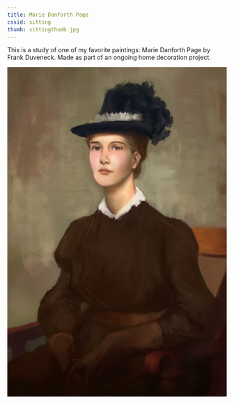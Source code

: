 ```yaml
---
title: Marie Danforth Page
cssid: sitting
thumb: sittingthumb.jpg
---
```

This is a study of one of my favorite paintings: Marie Danforth Page by Frank Duveneck. Made as part of an ongoing home decoration project.

![Marie Danforth Page Study](/assets/img/sitting.jpg)



